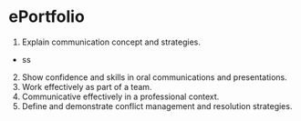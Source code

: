 # ePortfolio
1. Explain communication concept and strategies.
 - ss
2. Show confidence and skills in oral communications and presentations.
3. Work effectively as part of a team.
4. Communicative effectively in a professional context.
5. Define and demonstrate conflict management and resolution strategies.
